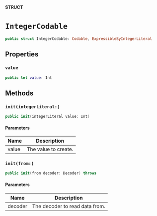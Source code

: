 **STRUCT**

# `IntegerCodable`

```swift
public struct IntegerCodable: Codable, ExpressibleByIntegerLiteral
```

## Properties
### `value`

```swift
public let value: Int
```

## Methods
### `init(integerLiteral:)`

```swift
public init(integerLiteral value: Int)
```

#### Parameters

| Name | Description |
| ---- | ----------- |
| value | The value to create. |

### `init(from:)`

```swift
public init(from decoder: Decoder) throws
```

#### Parameters

| Name | Description |
| ---- | ----------- |
| decoder | The decoder to read data from. |